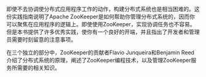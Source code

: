 即使不去协调使分布式应用程序工作的动作，构建分布式系统也是相当困难的。这份实践指南说明了Apache ZooKeeper是如何帮助你管理分布式系统的，因而你可以聚焦在应用程序的逻辑上。即使使用ZooKeeper，实现协调任务也不容易。但是本书提供了许多优秀实践，使你有一个良好的开端，并且指出了开发者和管理员需要时刻留意的注意事项。

在三个独立的部分中，ZooKeeper的贡献者Flavio Junqueira和Benjamin Reed介绍了分布式系统的原理，阐述了ZooKeeper编程技术，以及管理ZooKeeper服务所需要的相关知识。